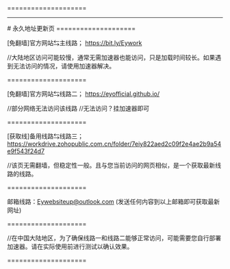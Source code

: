 ====================
<hr>
# 永久地址更新页
====================

[免翻墙]官方网站⇆主线路；
https://bit.ly/Eywork

//大陆地区访问可能较慢，通常无需加速器也能访问，只是加载时间较长。如果遇到无法访问的情况，请使用加速器解决。

====================

[免翻墙]官方网站⇆线路二；
https://eyofficial.github.io/

//部分网络无法访问该线路
//无法访问？挂加速器即可

====================

[获取线]备用线路⇆线路三；
https://workdrive.zohopublic.com.cn/folder/7eiy822aed2c09f2e4ae2b9a54e9f543f24d7

//该页无需翻墙，但稳定性一般。且与您当前访问的网页相似，是一个获取最新线路的线路。

====================

邮箱线路：Eywebsiteup@outlook.com
(发送任何内容到以上邮箱即可获取最新网址)

====================

//在中国大陆地区，为了确保线路一和线路二能够正常访问，可能需要您自行部署加速器。请在实际使用前进行测试以确认效果。

====================
